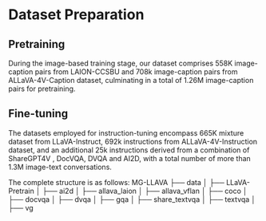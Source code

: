 # Dataset Preparation

## Pretraining

During the image-based training stage, our dataset comprises 558K image-caption pairs from LAION-CCSBU and 708k image-caption pairs from ALLaVA-4V-Caption dataset, culminating in a total of 1.26M image-caption pairs for pretraining.

## Fine-tuning

The datasets employed for
instruction-tuning encompass 665K mixture dataset from LLaVA-Instruct, 692k instructions from ALLaVA-4V-Instruction dataset, and an additional 25k instructions derived from a combination of ShareGPT4V , DocVQA, DVQA and AI2D, with a total number of more than 1.3M image-text conversations.

The complete structure is as follows:
MG-LLAVA
├── data
│   ├── LLaVA-Pretrain
│   ├── ai2d
│   ├── allava_laion
│   ├── allava_vflan
│   ├── coco
│   ├── docvqa
│   ├── dvqa
│   ├── gqa
│   ├── share_textvqa
│   ├── textvqa
│   ├── vg
